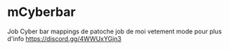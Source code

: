 # mCyberbar

Job Cyber bar mappings de patoche job de moi vetement mode pour plus d'info https://discord.gg/4WWUxYGjn3
